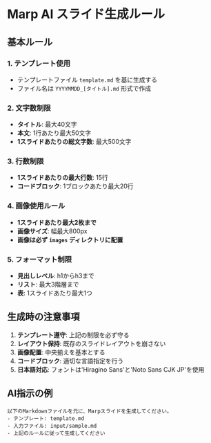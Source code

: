 # Marp AI スライド生成ルール

## 基本ルール

### 1. テンプレート使用
- テンプレートファイル `template.md` を基に生成する
- ファイル名は `YYYYMMDD_[タイトル].md` 形式で作成

### 2. 文字数制限
- **タイトル**: 最大40文字
- **本文**: 1行あたり最大50文字
- **1スライドあたりの総文字数**: 最大500文字

### 3. 行数制限
- **1スライドあたりの最大行数**: 15行
- **コードブロック**: 1ブロックあたり最大20行

### 4. 画像使用ルール
- **1スライドあたり最大2枚まで**
- **画像サイズ**: 幅最大800px
- **画像は必ず `images` ディレクトリに配置**

### 5. フォーマット制限
- **見出しレベル**: h1からh3まで
- **リスト**: 最大3階層まで
- **表**: 1スライドあたり最大1つ

## 生成時の注意事項

1. **テンプレート遵守**: 上記の制限を必ず守る
2. **レイアウト保持**: 既存のスライドレイアウトを崩さない
3. **画像配置**: 中央揃えを基本とする
4. **コードブロック**: 適切な言語指定を行う
5. **日本語対応**: フォントは'Hiragino Sans'と'Noto Sans CJK JP'を使用

## AI指示の例

```
以下のMarkdownファイルを元に、Marpスライドを生成してください。
- テンプレート: template.md
- 入力ファイル: input/sample.md
- 上記のルールに従って生成してください
```